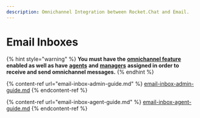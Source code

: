 ```yaml
---
description: Omnichannel Integration between Rocket.Chat and Email.
---
```


# Email Inboxes

{% hint style="warning" %}
**You must have the** [**omnichannel feature**](https://docs.rocket.chat/guides/administration/settings/omnichannel-admins-guide#enable-omnichannel) **enabled as well as have** [**agents**](https://docs.rocket.chat/guides/omnichannel/agents) **and** [**managers**](https://docs.rocket.chat/guides/omnichannel/managers) **assigned in order to receive and send omnichannel messages.**
{% endhint %}

{% content-ref url="email-inbox-admin-guide.md" %}
[email-inbox-admin-guide.md](email-inbox-admin-guide.md)
{% endcontent-ref %}

{% content-ref url="email-inbox-agent-guide.md" %}
[email-inbox-agent-guide.md](email-inbox-agent-guide.md)
{% endcontent-ref %}
